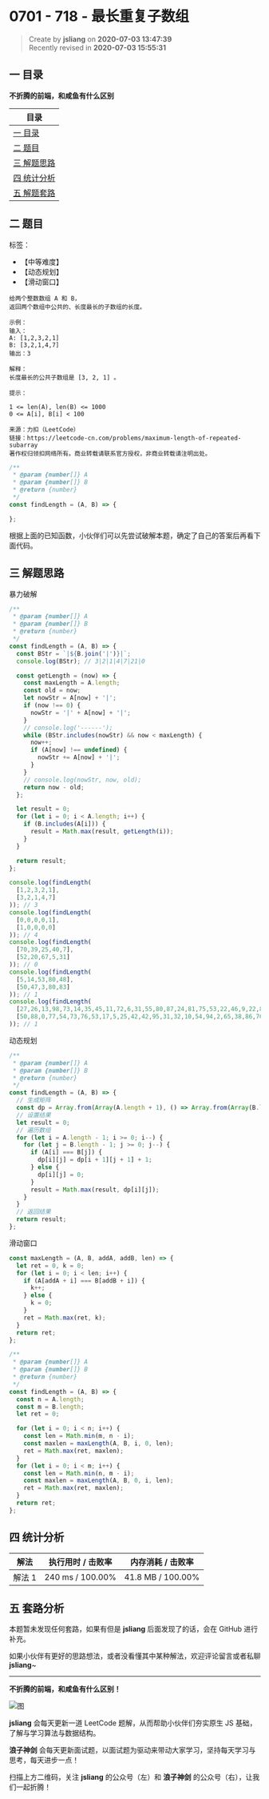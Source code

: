 0701 - 718 - 最长重复子数组
===

> Create by **jsliang** on **2020-07-03 13:47:39**  
> Recently revised in **2020-07-03 15:55:31**  

## 一 目录

**不折腾的前端，和咸鱼有什么区别**

| 目录 |
| --- |
| [一 目录](#chapter-one) |
| [二 题目](#chapter-two) |
| [三 解题思路](#chapter-three) |
| [四 统计分析](#chapter-four) |
| [五 解题套路](#chapter-five) |

## 二 题目



标签：

* 【中等难度】
* 【动态规划】
* 【滑动窗口】

```
给两个整数数组 A 和 B，
返回两个数组中公共的、长度最长的子数组的长度。

示例：
输入：
A: [1,2,3,2,1]
B: [3,2,1,4,7]
输出：3

解释：
长度最长的公共子数组是 [3, 2, 1] 。

提示：

1 <= len(A), len(B) <= 1000
0 <= A[i], B[i] < 100

来源：力扣（LeetCode）
链接：https://leetcode-cn.com/problems/maximum-length-of-repeated-subarray
著作权归领扣网络所有。商业转载请联系官方授权，非商业转载请注明出处。
```

```js
/**
 * @param {number[]} A
 * @param {number[]} B
 * @return {number}
 */
const findLength = (A, B) => {

};
```

根据上面的已知函数，小伙伴们可以先尝试破解本题，确定了自己的答案后再看下面代码。

## 三 解题思路



暴力破解

```js
/**
 * @param {number[]} A
 * @param {number[]} B
 * @return {number}
 */
const findLength = (A, B) => {
  const BStr = `|${B.join('|')}|`;
  console.log(BStr); // 3|2|1|4|7|21|0

  const getLength = (now) => {
    const maxLength = A.length;
    const old = now;
    let nowStr = A[now] + '|';
    if (now !== 0) {
      nowStr = '|' + A[now] + '|';
    }
    // console.log('------');
    while (BStr.includes(nowStr) && now < maxLength) {
      now++;
      if (A[now] !== undefined) {
        nowStr += A[now] + '|';
      }
    }
    // console.log(nowStr, now, old);
    return now - old;
  };

  let result = 0;
  for (let i = 0; i < A.length; i++) {
    if (B.includes(A[i])) {
      result = Math.max(result, getLength(i));
    }
  }

  return result;
};

console.log(findLength(
  [1,2,3,2,1],
  [3,2,1,4,7]
)); // 3
console.log(findLength(
  [0,0,0,0,1],
  [1,0,0,0,0]
)); // 4
console.log(findLength(
  [70,39,25,40,7],
  [52,20,67,5,31]
)); // 0
console.log(findLength(
  [5,14,53,80,48],
  [50,47,3,80,83]
)); // 1
console.log(findLength(
  [27,26,13,98,73,14,35,45,11,72,6,31,55,80,87,24,81,75,53,22,46,9,22,85,60,87,56,35,12,49,80,33,30,56,29,77,28,99,52,37,82,20,43,62,32,2,3,54,58,10,92,70,5,68,82,86,95,6,73,92,97,7,34,5,78,57,10,70,78,92,81,94,72,62,3,94,57,29,26,48,88,74,76,75,20,94,38,87,22,12,3,12,13,58,62,43,43,74,66,99],
  [50,88,0,77,54,73,76,53,17,5,25,42,42,95,31,32,10,54,94,2,65,38,86,70,98,31,27,84,77,78,41,4,81,32,82,92,22,49,6,21,32,8,80,67,12,27,41,16,62,12,45,27,34,39,54,37,24,90,73,54,48,85,3,67,42,52,97,18,69,26,22,80,39,11,47,60,9,58,53,9,91,7,0,29,43,55,55,43,21,13,97,4,98,60,21,78,74,15,23,74]
)); // 1
```

动态规划

```js
/**
 * @param {number[]} A
 * @param {number[]} B
 * @return {number}
 */
const findLength = (A, B) => {
  // 生成矩阵
  const dp = Array.from(Array(A.length + 1), () => Array.from(Array(B.length + 1), () => 0));
  // 设置结果
  let result = 0;
  // 遍历数组
  for (let i = A.length - 1; i >= 0; i--) {
    for (let j = B.length - 1; j >= 0; j--) {
      if (A[i] === B[j]) {
        dp[i][j] = dp[i + 1][j + 1] + 1;
      } else {
        dp[i][j] = 0;
      }
      result = Math.max(result, dp[i][j]);
    }
  }
  // 返回结果
  return result;
};
```

滑动窗口

```js
const maxLength = (A, B, addA, addB, len) => {
  let ret = 0, k = 0;
  for (let i = 0; i < len; i++) {
    if (A[addA + i] === B[addB + i]) {
      k++;
    } else {
      k = 0;
    }
    ret = Math.max(ret, k);
  }
  return ret;
};

/**
 * @param {number[]} A
 * @param {number[]} B
 * @return {number}
 */
const findLength = (A, B) => {
  const n = A.length;
  const m = B.length;
  let ret = 0;

  for (let i = 0; i < n; i++) {
    const len = Math.min(m, n - i);
    const maxlen = maxLength(A, B, i, 0, len);
    ret = Math.max(ret, maxlen);
  }
  for (let i = 0; i < m; i++) {
    const len = Math.min(n, m - i);
    const maxlen = maxLength(A, B, 0, i, len);
    ret = Math.max(ret, maxlen);
  }
  return ret;
};
```

## 四 统计分析



| 解法 | 执行用时 / 击败率 | 内存消耗 / 击败率 |
| --- | --- | --- |
| 解法 1 | 240 ms / 100.00%  | 41.8 MB / 100.00% |

## 五 套路分析



本题暂未发现任何套路，如果有但是 **jsliang** 后面发现了的话，会在 GitHub 进行补充。

如果小伙伴有更好的思路想法，或者没看懂其中某种解法，欢迎评论留言或者私聊 **jsliang**~

---

**不折腾的前端，和咸鱼有什么区别！**

![图](https://github.com/LiangJunrong/document-library/blob/master/public-repertory/img/z-index-small.png?raw=true)

**jsliang** 会每天更新一道 LeetCode 题解，从而帮助小伙伴们夯实原生 JS 基础，了解与学习算法与数据结构。

**浪子神剑** 会每天更新面试题，以面试题为驱动来带动大家学习，坚持每天学习与思考，每天进步一点！

扫描上方二维码，关注 **jsliang** 的公众号（左）和 **浪子神剑** 的公众号（右），让我们一起折腾！

